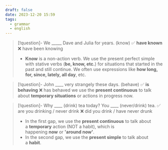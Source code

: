 ```yaml
---
draft: false
date: 2023-12-20 15:59
tags:
  - grammar
  - english
---
```


> [!question]- We \_____ Dave and Julia for years. (know)
> ✅ **have known** ❌ have been knowing
> - **Know** is a non-action verb. We use the present perfect simple with stative verbs (**be, know, etc.**) for situations that started in the past and still continue. We often use expressions like **how long, for, since, lately, all day**, etc.

>[!question]- John \____ very strangely these days. (behave)
>✅ **is behaving** ❌ has behaved
> we use the **present continuous** to talk about **temporary situations** or actions in progress now.

>[!question]- Why \____ (drink) tea today? You \____ (never/drink) tea.
>✅ are you drinking / never drink ❌ did you drink / have never drunk
>- In the first gap, we use the **present continuous** to talk about a **temporary** action (NOT a habit), which is happening **now** or **'around now'**.
>- In the second gap, we use the **present simple** to talk about a **habit**.


